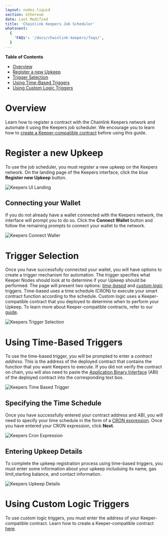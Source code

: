 ```yaml
---
layout: nodes.liquid
section: ethereum
date: Last Modified
title: 'Chainlink Keepers Job Scheduler'
whatsnext:
  {
    'FAQs': '/docs/chainlink-keepers/faqs/',
  }
---
```


**Table of Contents**
+ [Overview](#overview)
+ [Register a new Upkeep](#register-a-new-upkeep)
+ [Trigger Selection](#trigger-selection)
+ [Using Time-Based Triggers](#using-time-based-triggers)
+ [Using Custom Logic Triggers](#using-custom-logic-triggers)

# Overview

Learn how to register a contract with the Chainlink Keepers network and automate it using the Keepers job scheduler. We encourage you to learn how to [create a Keeper-compatible contract](../compatible-contracts) before using this guide.

# Register a new Upkeep

To use the job scheduler, you must register a new upkeep on the Keepers network. On the landing page of the Keepers interface, click the blue **Register new Upkeep** button. 

![Keepers UI Landing](/images/contract-devs/keeper/keeper-ui-landing.png)

## Connecting your Wallet

If you do not already have a wallet connected with the Keepers network, the interface will prompt you to do so. Click the **Connect Wallet** button and follow the remaining prompts to connect your wallet to the network.

![Keepers Connect Waller](/images/contract-devs/keeper/keeper-connect-wallet.png)

# Trigger Selection

Once you have successfully connected your wallet, you will have options to create a trigger mechanism for automation. The trigger specifies what Keeper Nodes should look at to determine if your Upkeep should be performed. The page will present two options: [*time-based*](#using-time-based-triggers) and [*custom logic*](#using-custom-logic-triggers) triggers.  Time-based uses a time schedule (CRON) to execute your smart contract function according to the schedule. Custom logic uses a Keeper-compatible contract that you deployed to determine when to perform your Upkeep. To learn more about Keeper-compatible contracts, refer to our [guide](../compatible-contracts).

![Keepers Trigger Selection](/images/contract-devs/keeper/keeper-trigger-selection.png)

# Using Time-Based Triggers

To use the time-based trigger, you will be prompted to enter a *contract address*. This is the address of the deployed contract that contains the function that you want Keepers to execute. If you did not verify the contract on chain, you will also need to paste the [Application Binary Interface](https://docs.soliditylang.org/en/develop/abi-spec.html) (ABI) of the deployed contract into the corresponding text box.

![Keepers Time Based Trigger](/images/contract-devs/keeper/keeper-time-based-trigger.png)

## Specifying the Time Schedule

Once you have successfully entered your contract address and ABI, you will need to specify your time schedule in the form of a [CRON expression](https://docs.oracle.com/cd/E12058_01/doc/doc.1014/e12030/cron_expressions.htm). Once you have entered your CRON expression, click **Next**.

![Keepers Cron Expression](/images/contract-devs/keeper/keeper-cron-expression.png)

## Entering Upkeep Details

To complete the upkeep registration process using time-based triggers, you must enter some information about your upkeep includuing its name, gas limit,starting balance, and contact information.

![Keepers Upkeep Details](/images/contract-devs/keeper/keeper-upkeep-details.png)

# Using Custom Logic Triggers

To use custom logic triggers, you must enter the address of your Keeper-compatible contract. Learn how to create a Keeper-compatible contract [here](../compatible-contracts).